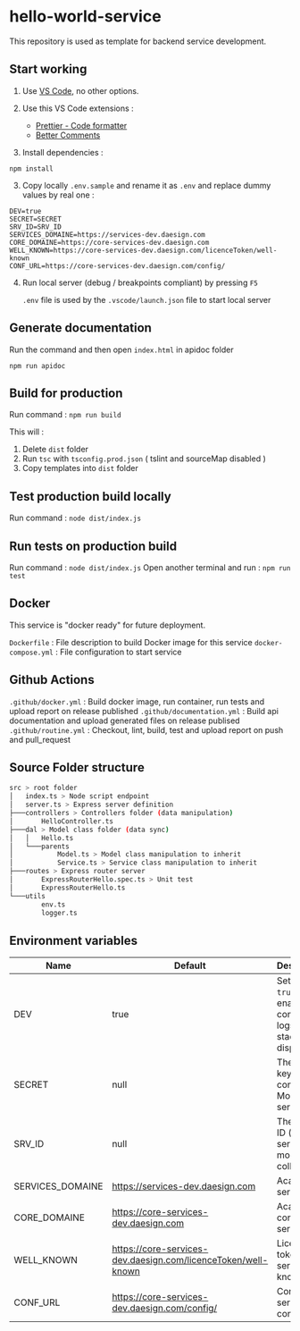 # hello-world-service

This repository is used as template for backend service development.

## Start working

1. Use [VS Code](https://code.visualstudio.com/), no other options.

2. Use this VS Code extensions :

    - [Prettier - Code formatter](https://marketplace.visualstudio.com/items?itemName=esbenp.prettier-vscode)
    - [Better Comments](https://marketplace.visualstudio.com/items?itemName=aaron-bond.better-comments)

3. Install dependencies :

```
npm install
```

3. Copy locally `.env.sample` and rename it as `.env` and replace dummy values by real one :

```
DEV=true
SECRET=SECRET
SRV_ID=SRV_ID
SERVICES_DOMAINE=https://services-dev.daesign.com
CORE_DOMAINE=https://core-services-dev.daesign.com
WELL_KNOWN=https://core-services-dev.daesign.com/licenceToken/well-known
CONF_URL=https://core-services-dev.daesign.com/config/
```

4. Run local server (debug / breakpoints compliant) by pressing `F5`

    `.env` file is used by the `.vscode/launch.json` file to start local server

## Generate documentation

Run the command and then open `index.html` in apidoc folder

```
npm run apidoc
```

## Build for production

Run command : `npm run build`

This will :

1. Delete `dist` folder
2. Run `tsc` with `tsconfig.prod.json` ( tslint and sourceMap disabled )
3. Copy templates into `dist` folder

## Test production build locally

Run command : `node dist/index.js`

## Run tests on production build

Run command : `node dist/index.js`
Open another terminal and run : `npm run test`

## Docker

This service is "docker ready" for future deployment.

`Dockerfile` : File description to build Docker image for this service
`docker-compose.yml` : File configuration to start service

## Github Actions

`.github/docker.yml` : Build docker image, run container, run tests and upload report on release published
`.github/documentation.yml` : Build api documentation and upload generated files on release publised
`.github/routine.yml` : Checkout, lint, build, test and upload report on push and pull_request

## Source Folder structure

```bash
src > root folder
│   index.ts > Node script endpoint
│   server.ts > Express server definition
├───controllers > Controllers folder (data manipulation)
│       HelloController.ts
├───dal > Model class folder (data sync)
│   │   Hello.ts
│   └───parents
│           Model.ts > Model class manipulation to inherit
│           Service.ts > Service class manipulation to inherit
├───routes > Express router server
│       ExpressRouterHello.spec.ts > Unit test
│       ExpressRouterHello.ts
└───utils
        env.ts
        logger.ts
```

## Environment variables

| Name  | Default | Description |
| --- | ---| ---|
| DEV | true | Set flag to `true` to enable console logs and stack errors display |
| SECRET | null | The secret key to connect to Mongo dev server |
| SRV_ID | null | The service ID (from services mongo collection) |
| SERVICES_DOMAINE | https://services-dev.daesign.com | Academy services uri |
| CORE_DOMAINE | https://core-services-dev.daesign.com | Academy core services uri |
| WELL_KNOWN | https://core-services-dev.daesign.com/licenceToken/well-known | License token service well know uri |
| CONF_URL | https://core-services-dev.daesign.com/config/ | Core services conf uri |